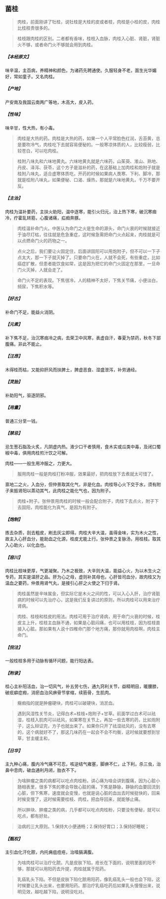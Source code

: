 ## 菌桂

> 肉桂，前面刚讲了牡桂，说牡桂是大桂的皮或者枝，肉桂是小桂的皮，肉桂比桂枝贵很多的。

> 桂枝跟肉桂的区别。二者都有香味，桂枝入血脉，肉桂入心脏、肾脏，肾脏火不够，或者命门火不够就会用到肉桂。

##### 【本经原文】
味辛温，主百病，养精神和颜色，为诸药先聘通使。久服轻身不老，面生光华媚好，常如童子。又名肉桂。
##### 【产地】
产安南及我国云南两广等地，木高大，皮入药。
##### 【性味】
味辛甘，性大热，有小毒。

> 肉桂是大热的药。肉桂是大热的药，如果一个人平常脸色红润，舌苔黄，总是要吹冷气，肉桂吃下去就容易便秘的。一般寒凉体质的人，比较瘦弱，比较苍白，可以吃肉桂。

> 桂附八味丸和六味地黄丸。六味地黄丸就是六味药，山茱萸、淮山、熟地、丹皮、泽泻、茯苓，这个方子是滋补的药，在这基础上加肉桂和炮附子就是桂附八味丸，适合虚寒体质吃，开药的时候如果病人畏寒、下利、脚冷，那就是桂附八味丸，如果便秘、口渴、燥热，那就是六味地黄丸，千万不要开反。

##### 【主治】
肉桂为温补要药，主扶火助阳，温中逐寒，能引火归元，治上热下寒，破沉寒痼冷，疗霍乱转筋，心腹诸痛，疝瘕奔豚。

> 肉桂温补命门火。中医认为命门之火是生命的源头，命门火衰的时候就接近于油尽灯枯，往往就是危急重症，这时候急需把命门火点起来，肉桂就是可以点燃命门火的药物之一。

> 点火之后，我们要让火固定住，后面讲固阳可以用炮附子，但不可以一下子点太大，那一下子就灭掉了。只要命门火在，人就不会死，有些重症，比如癌症扩散，但患者能饮食如常，这是因为把它的命门火固定在那里，一旦命门火灭掉，人就会走了。

> 命门火不足的表现。下焦很冷，人的精神不太好，下焦关节痛，小便淡白，频尿，下焦积水等。

##### 【好古】
补命门不足，能益火消阴。
##### 【元素】
补下焦不足，治沉寒痼冷之病，去荣卫中风寒，表虚自汗，春夏为禁药，秋冬下部
腹痛。非此不能止。
##### 【汪昂】
木得桂而枯，又能抑肝风而扶脾土，脾虚恶食、湿盛泄泻，补劳通经。
##### 【灵胎】
补助阳气，驱逐阴邪。
##### 【用量】
普通三分至一钱。
##### 【禁忌】
忌生葱石脂及火炙，凡阴虚内热。液少口干者慎用，食木实或瓜类中毒，及闭口蜀椒中毒，俱用肉桂煎汁饮之可解。

肉桂——一般生用冲服之，力更大。

> 服用肉桂一般是肉桂打粉冲服，效果最好，把肉桂放下去煮就太可惜了。

禀地二之火，入血分，但仲景取其化气，非是化血。肉桂导心火下交于水，须有附子来振肾阳以蒸动其气，此肉桂之能化气也，因为附子。

> 肉桂+附子。张仲景用肉桂的时候一般会配合附子，肉桂下去点火，附子下去固阳，肉桂能化为真气，是因为有附子。

##### 【炮制】
拣去杂质，刮去粗皮，刷去灰尘即得。肉桂大辛大温，虽得金味，实为木火之性，故主入心肝血分，能助血之化源，桂皮尤能上行。张仲景之复脉汤，用桂枝。取其入心助火，以化血也。
##### 【容川】
肉桂比枝味更厚，气更凝聚。乃木之极致，大辛则大温，能益心火，为以木生火之专药，其实是温肝之品。肝为心之母，虚则补其母也，心肝皆司血分，故肉桂又为温血之要药，仲景用肾气丸，是接引心肝之火使之下归于肾。

> 肉桂虽然是辛味属金，但实际它是木火之间的性，可以入心入肝，治疗肾脏病的时候可以先治疗心，这是我们反复讲过的原则，所以肉桂可以用来治疗肾病。

> 肉桂、桂枝和桂皮的用法。肉桂可用于治疗肾病，用于命门火衰的时候，桂皮主上升，桂枝主血脉不通，如果是心脏闷痛，也可以用桂枝，因为桂枝直接入心脏。那如果有人说十四椎命门那个地方痛，那你就用肉桂啊，肉桂主命门。

##### 【倪注】
一般桂枝多用于动脉有循环问题，能行阳达表。
##### 【附录】
桂心主补阳活血，治一切风气，补五劳七伤，通九窍利关节，益精明目，暖腰膝，破痃癖症瘕，消瘀血治风痹骨节挛缩，续筋骨，生肌肉。

> 癥瘕指的就是肿瘤硬块，肉桂可以破硬块，消淤血。

> 遇到风湿性关节炎，记得白术+桂枝+炮附子+甘草。前面学过白术可以祛湿，桂枝入肌肉可以祛风，如果寒在关节上，再加一些去寒的药，比如炮附子，这么辩证完，方子也就出来了。如果你只开了祛湿祛风的，没有去寒的，这个病就好不了，那这几味药在一起会不会不均衡，这时候就要想到甘草，甘主缓主和，

##### 【日华】
主九种心痛，腹内冷气痛不可忍，咳逆结气雍塞，脚痹不仁，止下利，杀三虫，治鼻中息肉，破血通利月闭，胎衣不下。

> 为啥肿瘤之类的病都可以吃点肉桂粉。讲心痛为啥会讲到腹痛，因为心脏小肠相表里，很多下焦的寒会导致心脏的痛，下焦是静脉，静脉的血要回流到心脏，但下焦寒，速度就会变慢，也就是说心脏的血出去时候挺快的，回来时候变慢了，这时候需要桂枝、肉桂，把血导回来，就能够止痛。

> 所以肿块、肿瘤之类的病，几乎都可以吃点肉桂粉，只要没有便秘，就可以吃点，都有好处。

> 治病的三大原则‍‍。1.保持大小便通畅；2.保持好胃口；3.保持好睡眠；

##### 【甄权】
主引血化汗化脓，内托痈疽痘疮，治噎膈满腹。

> 为啥肉桂可以治疗化脓。凡是皮肤下陷，疮长在下面的，说明里面的阳不够，那就可以用阳药去升提，肉桂就属于阳药。

> 乳癌乳头下陷。不但是皮肤下陷化脓用阳药，像乳癌乳头一般也会下陷，这时候要让乳头出来，也要用阳药。那治疗乳癌吃药后如果乳头慢慢出来，说明见效，越吃越下陷，说明没吃对。